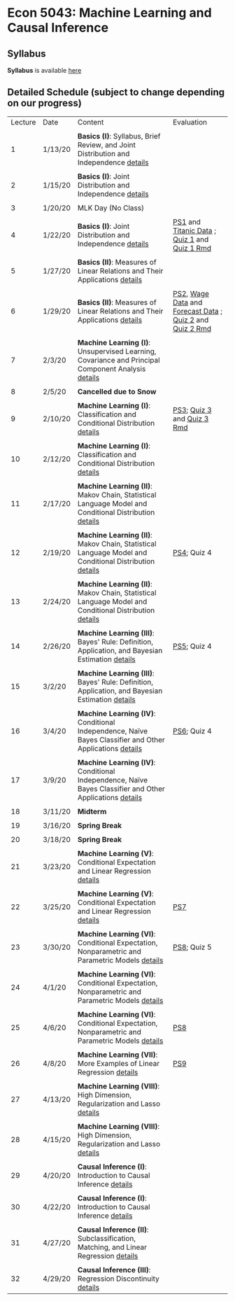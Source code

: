 # Econ 5043: Machine Learning and Causal Inference

## Syllabus

**Syllabus** is available [here](syllabus/econ5043_syllabus_2020s.pdf)

## Detailed Schedule (subject to change depending on our progress)


|         |         |                                                                                                                                           |                                                                                                                                               | 
|---------|---------|-------------------------------------------------------------------------------------------------------------------------------------------|-----------------------------------------------------------------------------------------------------------------------------------------------| 
| Lecture | Date    | Content                                                                                                                                   | Evaluation                                                                                                                                    | 
|         |         |                                                                                                                                           |                                                                                                                                               | 
| 1       | 1/13/20 | **Basics (I)**: Syllabus, Brief Review, and Joint Distribution and Independence [details](summary/mv01_joint_dist.md)                     |                                                                                                                                               | 
|         |         |                                                                                                                                           |                                                                                                                                               | 
| 2       | 1/15/20 | **Basics (I)**: Joint Distribution and Independence [details](summary/mv01_joint_dist.md)                                                 |                                                                                                                                               | 
|         |         |                                                                                                                                           |                                                                                                                                               | 
| 3       | 1/20/20 | MLK Day (No Class)                                                                                                                        |                                                                                                                                               | 
|         |         |                                                                                                                                           |                                                                                                                                               | 
| 4       | 1/22/20 | **Basics (I)**: Joint Distribution and Independence [details](summary/mv01_joint_dist.md)                                                 | [PS1](ps/ps1.pdf) and [Titanic Data](ps/titanic.csv) ; [Quiz 1](ps/quiz1.pdf) and [Quiz 1 Rmd](ps/quiz1.Rmd)                                  | 
|         |         |                                                                                                                                           |                                                                                                                                               | 
| 5       | 1/27/20 | **Basics (II)**: Measures of Linear Relations and Their Applications  [details](summary/mv02_association.md)                              |                                                                                                                                               | 
|         |         |                                                                                                                                           |                                                                                                                                               | 
| 6       | 1/29/20 | **Basics (II)**: Measures of Linear Relations and Their Applications  [details](summary/mv02_association.md)                              | [PS2](ps/ps2.pdf),  [Wage Data](ps/wage2.csv) and [Forecast Data](ps/forecast.csv) ; [Quiz 2](ps/quiz02.pdf) and [Quiz 2 Rmd](ps/quiz02.Rmd)  | 
|         |         |                                                                                                                                           |                                                                                                                                               | 
| 7       | 2/3/20  | **Machine Learning (I)**: Unsupervised Learning, Covariance and Principal Component Analysis [details](summary/mv02_association.md)       |                                                                                                                                               | 
|         |         |                                                                                                                                           |                                                                                                                                               | 
| 8       | 2/5/20  | **Cancelled due to Snow**                                                                                                                 |                                                                                                                                               | 
|         |         |                                                                                                                                           |                                                                                                                                               | 
| 9       | 2/10/20 | **Machine Learning (I)**: Classification and Conditional Distribution   [details](summary/mv03_cond_dist.md)                              | [PS3](ps/ps3.pdf); [Quiz 3](ps/quiz03.pdf) and [Quiz 3 Rmd](ps/quiz03.Rmd)                                                                    | 
|         |         |                                                                                                                                           |                                                                                                                                               | 
| 10      | 2/12/20 | **Machine Learning (I)**: Classification and Conditional Distribution   [details](summary/mv03_cond_dist.md)                              |                                                                                                                                               | 
|         |         |                                                                                                                                           |                                                                                                                                               | 
| 11      | 2/17/20 | **Machine Learning (II)**: Makov Chain, Statistical Language Model and Conditional Distribution   [details](summary/mv03_cond_dist02.md)  |                                                                                                                                               | 
|         |         |                                                                                                                                           |                                                                                                                                               | 
| 12      | 2/19/20 | **Machine Learning (II)**: Makov Chain, Statistical Language Model and Conditional Distribution   [details](summary/mv03_cond_dist02.md)  | [PS4](ps/ps4.pdf); Quiz 4                                                                                                                     | 
|         |         |                                                                                                                                           |                                                                                                                                               | 
| 13      | 2/24/20 | **Machine Learning (II)**: Makov Chain, Statistical Language Model and Conditional Distribution   [details](summary/mv03_cond_dist02.md)  |                                                                                                                                               | 
|         |         |                                                                                                                                           |                                                                                                                                               | 
| 14      | 2/26/20 | **Machine Learning (III)**: Bayes' Rule: Definition, Application, and Bayesian Estimation [details](summary/mv03_cond_dist03.md)          | [PS5](ps/ps5.pdf); Quiz 4                                                                                                                     | 
|         |         |                                                                                                                                           |                                                                                                                                               | 
| 15      | 3/2/20  | **Machine Learning (III)**: Bayes' Rule: Definition, Application, and Bayesian Estimation [details](summary/mv03_cond_dist03.md)          |                                                                                                                                               | 
|         |         |                                                                                                                                           |                                                                                                                                               | 
| 16      | 3/4/20  | **Machine Learning (IV)**: Conditional Independence, Naïve Bayes Classifier and Other Applications [details](summary/mv03_cond_dist04.md) | [PS6](ps/ps6.pdf); Quiz 4                                                                                                                     | 
|         |         |                                                                                                                                           |                                                                                                                                               | 
| 17      | 3/9/20  | **Machine Learning (IV)**: Conditional Independence, Naïve Bayes Classifier and Other Applications [details](summary/mv03_cond_dist04.md) |                                                                                                                                               | 
|         |         |                                                                                                                                           |                                                                                                                                               | 
| 18      | 3/11/20 | **Midterm**                                                                                                                               |                                                                                                                                               | 
|         |         |                                                                                                                                           |                                                                                                                                               | 
| 19      | 3/16/20 | **Spring Break**                                                                                                                          |                                                                                                                                               | 
|         |         |                                                                                                                                           |                                                                                                                                               | 
| 20      | 3/18/20 | **Spring Break**                                                                                                                          |                                                                                                                                               | 
|         |         |                                                                                                                                           |                                                                                                                                               | 
| 21      | 3/23/20 | **Machine Learning (V)**: Conditional Expectation and Linear Regression [details](summary/mv04_cond_expectation01.md)                     |                                                                                                                                               | 
|         |         |                                                                                                                                           |                                                                                                                                               | 
| 22      | 3/25/20 | **Machine Learning (V)**: Conditional Expectation and Linear Regression [details](summary/mv04_cond_expectation01.md)                     | [PS7](ps/ps7.pdf)                                                                                                                             | 
|         |         |                                                                                                                                           |                                                                                                                                               | 
| 23      | 3/30/20 | **Machine Learning (VI)**: Conditional Expectation, Nonparametric and Parametric Models [details](summary/mv04_cond_expectation02.md)     | [PS8](ps/ps8.pdf); Quiz 5                                                                                                                     | 
|         |         |                                                                                                                                           |                                                                                                                                               | 
| 24      | 4/1/20  | **Machine Learning (VI)**: Conditional Expectation, Nonparametric and Parametric Models [details](summary/mv04_cond_expectation02.md)     |                                                                                                                                               | 
|         |         |                                                                                                                                           |                                                                                                                                               | 
| 25      | 4/6/20  | **Machine Learning (VI)**: Conditional Expectation, Nonparametric and Parametric Models [details](summary/mv04_cond_expectation02.md)     | [PS8](ps/ps8.pdf)                                                                                                                             | 
|         |         |                                                                                                                                           |                                                                                                                                               | 
| 26      | 4/8/20  | **Machine Learning (VII)**: More Examples of Linear Regression [details](summary/mv05_linear_regression_examples.md)                      | [PS9](ps/ps9.pdf)                                                                                                                             | 
|         |         |                                                                                                                                           |                                                                                                                                               | 
| 27      | 4/13/20 | **Machine Learning (VIII)**: High Dimension, Regularization and Lasso    [details](summary/mv06_regularization_lasso.md)                  |                                                                                                                                               | 
|         |         |                                                                                                                                           |                                                                                                                                               | 
| 28      | 4/15/20 | **Machine Learning (VIII)**: High Dimension, Regularization and Lasso    [details](summary/mv06_regularization_lasso.md)                  |                                                                                                                                               | 
|         |         |                                                                                                                                           |                                                                                                                                               | 
| 29      | 4/20/20 | **Causal Inference (I)**: Introduction to Causal Inference  [details](summary/causalinf01_issues_randomization.md)                        |                                                                                                                                               | 
|         |         |                                                                                                                                           |                                                                                                                                               | 
| 30      | 4/22/20 | **Causal Inference (I)**: Introduction to Causal Inference  [details](summary/causalinf01_issues_randomization.md)                        |                                                                                                                                               | 
|         |         |                                                                                                                                           |                                                                                                                                               | 
| 31      | 4/27/20 | **Causal Inference (II)**: Subclassification, Matching, and Linear Regression  [details](summary/causalinf02_select_on_obs.md)            |                                                                                                                                               | 
|         |         |                                                                                                                                           |                                                                                                                                               | 
| 32      | 4/29/20 | **Causal Inference (III)**: Regression Discontinuity   [details](summary/causalinf03_RD.md)                                               |                                                                                                                                               | 
